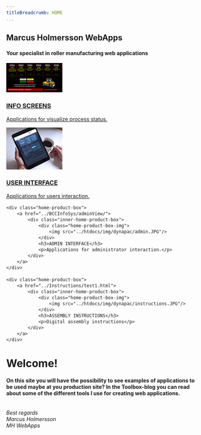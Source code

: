 ```yaml
---
titleBreadcrumb: HOME
...
```


<div class="slider-text">
    <div class="slider-text-inner">
        <h2>Marcus Holmersson WebApps</h2>
        <h4>Your specialist in roller manufacturing web applications</h4>
    </div>
</div>

<div class="home-product-container">
    <div class="home-product-box">
        <a href="../BCCInfoSys/lineView/">
            <div class="inner-home-product-box">
                <div class="home-product-box-img">
                    <img src="../htdocs/img/dynapac/lineview.PNG"/>
                </div>
                <h3>INFO SCREENS</h3>
                <p>Applications for visualize process status.</p>
            </div>
        </a>
    </div>
    <div class="home-product-box">
        <a href="../BCCInfoSys/kittingView/">
            <div class="inner-home-product-box">
                <div class="home-product-box-img">
                    <img src="../htdocs/img/dynapac/ui-example.jpg"/>
                </div>
                <h3>USER INTERFACE</h3>
                <p>Applications for users interaction.</p>
            </div>
        </a>
    </div>

    <div class="home-product-box">
        <a href="../BCCInfoSys/adminView/">
            <div class="inner-home-product-box">
                <div class="home-product-box-img">
                    <img src="../htdocs/img/dynapac/admin.JPG"/>
                </div>
                <h3>ADMIN INTERFACE</h3>
                <p>Applications for administrator interaction.</p>
            </div>
        </a>
    </div>

    <div class="home-product-box">
        <a href="../Instructions/test1.html">
            <div class="inner-home-product-box">
                <div class="home-product-box-img">
                    <img src="../htdocs/img/dynapac/instructions.JPG"/>
                </div>
                <h3>ASSEMBLY INSTRUCTIONS</h3>
                <p>Digital assembly instructions</p>
            </div>
        </a>
    </div>
</div>

<div class="home-startinfo-container">
    <div class="home-startinfo-box">
    <h1>Welcome!</h1>
    <h4>On this site you will have the possibility to see examples of applications
    to be used maybe at you production site? In the Toolbox-blog you can read about
    some of the different tools I use for creating web applications.</h4>
    <br>
    <i>Best regards</i><br>
    <i>Marcus Holmersson</i><br>
    <i>MH WebApps</i>
    </div>
</div>
